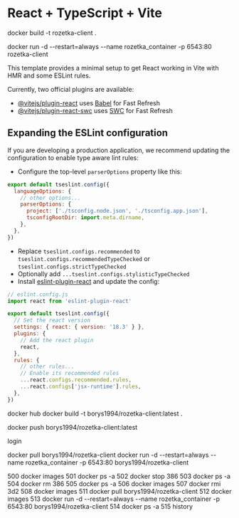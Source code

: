 # React + TypeScript + Vite

docker build -t rozetka-client .

docker run -d --restart=always --name rozetka_container -p 6543:80 rozetka-client

This template provides a minimal setup to get React working in Vite with HMR and some ESLint rules.

Currently, two official plugins are available:

- [@vitejs/plugin-react](https://github.com/vitejs/vite-plugin-react/blob/main/packages/plugin-react/README.md) uses [Babel](https://babeljs.io/) for Fast Refresh
- [@vitejs/plugin-react-swc](https://github.com/vitejs/vite-plugin-react-swc) uses [SWC](https://swc.rs/) for Fast Refresh

## Expanding the ESLint configuration

If you are developing a production application, we recommend updating the configuration to enable type aware lint rules:

- Configure the top-level `parserOptions` property like this:

```js
export default tseslint.config({
  languageOptions: {
    // other options...
    parserOptions: {
      project: ['./tsconfig.node.json', './tsconfig.app.json'],
      tsconfigRootDir: import.meta.dirname,
    },
  },
})
```

- Replace `tseslint.configs.recommended` to `tseslint.configs.recommendedTypeChecked` or `tseslint.configs.strictTypeChecked`
- Optionally add `...tseslint.configs.stylisticTypeChecked`
- Install [eslint-plugin-react](https://github.com/jsx-eslint/eslint-plugin-react) and update the config:

```js
// eslint.config.js
import react from 'eslint-plugin-react'

export default tseslint.config({
  // Set the react version
  settings: { react: { version: '18.3' } },
  plugins: {
    // Add the react plugin
    react,
  },
  rules: {
    // other rules...
    // Enable its recommended rules
    ...react.configs.recommended.rules,
    ...react.configs['jsx-runtime'].rules,
  },
})
```

docker hub
docker build -t borys1994/rozetka-client:latest .

docker push borys1994/rozetka-client:latest

login

docker pull borys1994/rozetka-client
docker run -d --restart=always --name rozetka_container -p 6543:80 borys1994/rozetka-client

500  docker images
501  docker ps -a
502  docker stop 386
503  docker ps -a
504  docker rm 386
505  docker ps -a
506  docker images
507  docker rmi 3d2
508  docker images
511  docker pull borys1994/rozetka-client
512  docker images
513  docker run -d --restart=always --name rozetka_container -p 6543:80 borys1994/rozetka-client
514  docker ps -a
515  history
